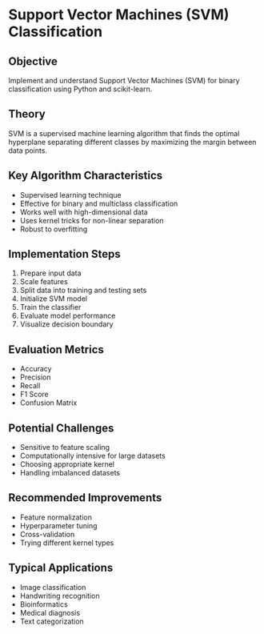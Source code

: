 # Support Vector Machines (SVM) Classification

## Objective
Implement and understand Support Vector Machines (SVM) for binary classification using Python and scikit-learn.

## Theory
SVM is a supervised machine learning algorithm that finds the optimal hyperplane separating different classes by maximizing the margin between data points.

## Key Algorithm Characteristics
- Supervised learning technique
- Effective for binary and multiclass classification
- Works well with high-dimensional data
- Uses kernel tricks for non-linear separation
- Robust to overfitting

## Implementation Steps
1. Prepare input data
2. Scale features
3. Split data into training and testing sets
4. Initialize SVM model
5. Train the classifier
6. Evaluate model performance
7. Visualize decision boundary

## Evaluation Metrics
- Accuracy
- Precision
- Recall
- F1 Score
- Confusion Matrix

## Potential Challenges
- Sensitive to feature scaling
- Computationally intensive for large datasets
- Choosing appropriate kernel
- Handling imbalanced datasets

## Recommended Improvements
- Feature normalization
- Hyperparameter tuning
- Cross-validation
- Trying different kernel types

## Typical Applications
- Image classification
- Handwriting recognition
- Bioinformatics
- Medical diagnosis
- Text categorization